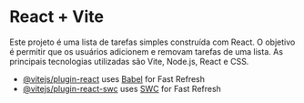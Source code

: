 # React + Vite

Este projeto é uma lista de tarefas simples construída com React. O objetivo é permitir que os usuários adicionem e removam tarefas de uma lista. As principais tecnologias utilizadas são Vite, Node.js, React e CSS.

- [@vitejs/plugin-react](https://github.com/vitejs/vite-plugin-react/blob/main/packages/plugin-react/README.md) uses [Babel](https://babeljs.io/) for Fast Refresh
- [@vitejs/plugin-react-swc](https://github.com/vitejs/vite-plugin-react-swc) uses [SWC](https://swc.rs/) for Fast Refresh
